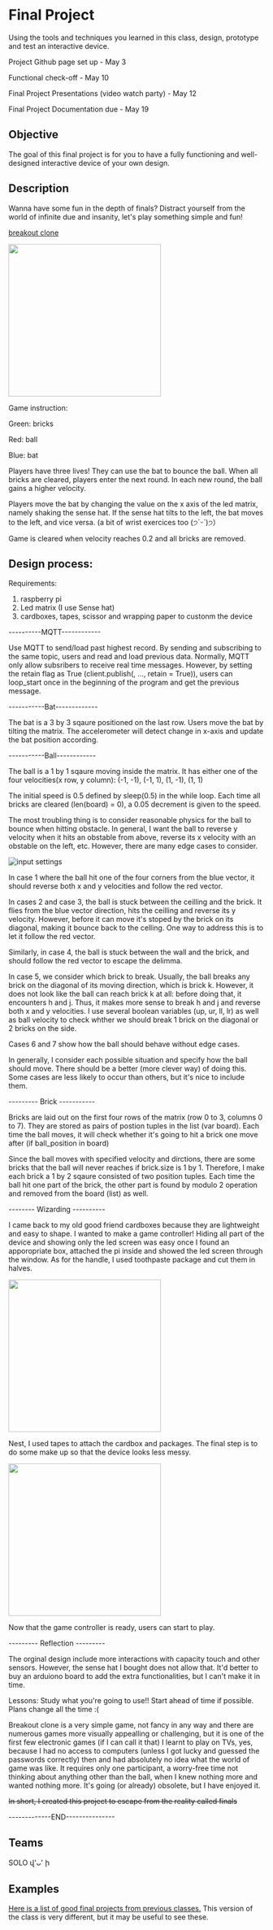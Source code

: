 # Final Project

Using the tools and techniques you learned in this class, design, prototype and test an interactive device.

Project Github page set up - May 3

Functional check-off - May 10
 
Final Project Presentations (video watch party) - May 12

Final Project Documentation due - May 19



## Objective

The goal of this final project is for you to have a fully functioning and well-designed interactive device of your own design.
 
## Description

Wanna have some fun in the depth of finals? Distract yourself from the world of infinite due and insanity, let's play something simple and fun!

[breakout clone](https://youtu.be/ivUhyYDvSVo)

<img src="https://github.com/helensz98/Interactive-Lab-Hub/blob/Spring2021/Final%20Project/breakout_clone.jpg" height="300"> 

Game instruction: 

Green: bricks

Red: ball

Blue: bat

Players have three lives! They can use the bat to bounce the ball. When all bricks are cleared, players enter the next round. In each new round, the ball gains a higher velocity.

Players move the bat by changing the value on the x axis of the led matrix, namely shaking the sense hat. If the sense hat tilts to the left, the bat moves to the left, and vice versa. (a bit of wrist exercices too (੭ˊᵕˋ)੭）

Game is cleared when velocity reaches 0.2 and all bricks are removed. 

## Design process:

Requirements:

1. raspberry pi
2. Led matrix (I use Sense hat)
3. cardboxes, tapes, scissor and wrapping paper to custonm the device

----------MQTT------------
 
Use MQTT to send/load past highest record. By sending and subscribing to the same topic, users and read and load previous data. Normally, MQTT only allow subsribers to receive real time messages. However, by setting the retain flag as True (client.publish(, ..., retain = True)), users can loop_start once in the beginning of the program and get the previous message. 

-----------Bat-------------

The bat is a 3 by 3 sqaure positioned on the last row. Users move the bat by tilting the matrix. The accelerometer will detect change in x-axis and update the bat position according. 

-----------Ball------------

The ball is a 1 by 1 sqaure moving inside the matrix. It has either one of the four velocities(x row, y column): (-1, -1), (-1, 1), (1, -1), (1, 1)

The initial speed is 0.5 defined by sleep(0.5) in the while loop. Each time all bricks are cleared (len(board) = 0), a 0.05 decrement is given to the speed. 

The most troubling thing is to consider reasonable physics for the ball to bounce when hitting obstacle. In general, I want the ball to reverse y velocity when it hits an obstable from above, reverse its x velocity with an obstable on the left, etc. However, there are many edge cases to consider. 

![input settings](https://github.com/helensz98/Interactive-Lab-Hub/blob/Spring2021/Final%20Project/setup.png?raw=true)

In case 1 where the ball hit one of the four corners from the blue vector, it should reverse both x and y velocities and follow the red vector. 

In cases 2 and case 3, the ball is stuck between the ceilling and the brick. It flies from the blue vector direction, hits the ceilling and reverse its y velocity. However, before it can move it's stoped by the brick on its diagonal, making it bounce back to the celling. One way to address this is to let it follow the red vector. 

Similarly, in case 4, the ball is stuck between the wall and the brick, and should follow the red vector to escape the delimma. 

In case 5, we consider which brick to break. Usually, the ball breaks any brick on the diagonal of its moving direction, which is brick k. However, it does not look like the ball can reach brick k at all: before doing that, it encounters h and j. Thus, it makes more sense to break h and j and reverse both x and y velocities. I use several boolean variables (up, ur, ll, lr) as well as ball velocity to check whther we should break 1 brick on the diagonal or 2 bricks on the side. 

Cases 6 and 7 show how the ball should behave without edge cases. 

In generally, I consider each possible situation and specify how the ball should move. There should be a better (more clever way) of doing this. Some cases are less likely to occur than others, but it's nice to include them. 


--------- Brick -----------

Bricks are laid out on the first four rows of the matrix (row 0 to 3, columns 0 to 7). They are stored as pairs of postion tuples in the list (var board). Each
 time the ball moves, it will check whether it's going to hit a brick one move after (if ball_position in board)
 
 Since the ball moves with specified velocity and dirctions, there are some bricks that the ball will never reaches if brick.size is 1 by 1. Therefore, I make each brick a 1 by 2 sqaure consisted of two position tuples. Each time the ball hit one part of the brick, the other part is found by modulo 2 operation and removed from the board (list) as well. 
 
-------- Wizarding ----------

I came back to my old good friend cardboxes because they are lightweight and easy to shape. I wanted to make a game controller! Hiding all part of the device and showing only the led screen was easy once I found an apporopriate box, attached the pi inside and showed the led screen through the window. As for the handle, I used toothpaste package and cut them in halves. 

<img src="https://github.com/helensz98/Interactive-Lab-Hub/blob/Spring2021/Final%20Project/package.jpg" height="300"> 

Nest, I used tapes to attach the cardbox and packages. The final step is to do some make up so that the device looks less messy.

<img src="https://github.com/helensz98/Interactive-Lab-Hub/blob/Spring2021/Final%20Project/design.jpg" height="300"> 

Now that the game controller is ready, users can start to play.

--------- Reflection ---------

The orginal design include more interactions with capacity touch and other sensors. However, the sense hat I bought does not allow that. It'd better to buy an arduiono board to add the extra functionalities, but I can't make it in time. 

Lessons: Study what you're going to use!! Start ahead of time if possible. Plans change all the time :(

Breakout clone is a very simple game, not fancy in any way and there are numerous games more visually appealling or challenging, but it is one of the first few electronic games (if I can call it that) I learnt to play on TVs, yes, because I had no access to computers (unless I got lucky and guessed the passwords correctly) then and had absolutely no idea what the world of game was like. It requires only one participant, a worry-free time not thinking about anything other than the ball, when I knew nothing more and wanted nothing more. It's going (or already) obsolete, but I have enjoyed it. 

~~In short, I created this project to escape from the reality called finals~~

-------------END---------------


## Teams

SOLO վ'ᴗ' ի

## Examples

[Here is a list of good final projects from previous classes.](https://github.com/FAR-Lab/Developing-and-Designing-Interactive-Devices/wiki/Previous-Final-Projects)
This version of the class is very different, but it may be useful to see these.
